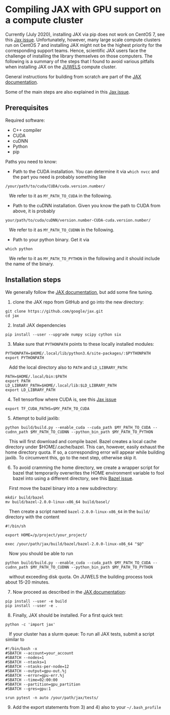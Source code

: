 # Compiling JAX with GPU support on a compute cluster

Currently (July 2020), installing JAX via pip does not work on CentOS 7, see this [Jax issue](https://github.com/google/jax/issues/854). Unfortunately, however, many large scale compute clusters run on CentOS 7 and installing JAX might not be the highest priority for the corresponding support teams. Hence, scientific JAX users face the challenge of installing the library themselves on those computers. The following is a summary of the steps that I found to avoid various pitfalls when installing JAX on the [JUWELS](https://www.fz-juelich.de/ias/jsc/EN/Expertise/Supercomputers/JUWELS/JUWELS_news.html) compute cluster.

General instructions for building from scratch are part of the [JAX documentation](https://jax.readthedocs.io/en/latest/developer.html#building-from-source).

Some of the main steps are also explained in this [Jax issue](https://github.com/google/jax/issues/2083).

## Prerequisites

Required software:

* C++ compiler
* CUDA
* cuDNN
* Python
* pip

Paths you need to know:

* Path to the CUDA installation. You can determine it via
`
which nvcc
`
and the part you need is probably something like  
```
/your/path/to/cuda/CUDA/cuda.version.number/
```  
&nbsp;&nbsp;&nbsp;We refer to it as `MY_PATH_TO_CUDA` in the following.

* Path to the cuDNN installation. Given you know the path to CUDA from above, it is probably
```
your/path/to/cuda/cuDNN/version.number-CUDA-cuda.version.number/
```
&nbsp;&nbsp;&nbsp;We refer to it as `MY_PATH_TO_CUDNN` in the following.

* Path to your python binary. Get it via
```
which python
```
&nbsp;&nbsp;&nbsp;We refer to it as `MY_PATH_TO_PYTHON` in the following and it should include the name of the binary.

## Installation steps

We generally follow the [JAX documentation](https://jax.readthedocs.io/en/latest/developer.html#building-from-source), but add some fine tuning.


1. clone the JAX repo from GitHub and go into the new directory: 
```
git clone https://github.com/google/jax.git
cd jax
```

2. Install JAX dependencies
```	
pip install --user --upgrade numpy scipy cython six
```

3. Make sure that `PYTHONPATH` points to these locally installed modules:
```
PYTHONPATH=$HOME/.local/lib/python3.6/site-packages/:$PYTHONPATH
export PYTHONPATH
```

&nbsp;&nbsp;&nbsp;Add the local directory also to `PATH` and `LD_LIBRARY_PATH`:
```
PATH=$HOME/.local/bin:$PATH
export PATH
LD_LIBRARY_PATH=$HOME/.local/lib:$LD_LIBRARY_PATH
export LD_LIBRARY_PATH
```
4. Tell tensorflow where CUDA is, see this [Jax issue](https://github.com/google/jax/issues/2083)
```
export TF_CUDA_PATHS=$MY_PATH_TO_CUDA
```

5. Attempt to build jaxlib:
```
python build/build.py --enable_cuda --cuda_path $MY_PATH_TO_CUDA --cudnn_path $MY_PATH_TO_CUDNN --python_bin_path $MY_PATH_TO_PYTHON
```
&nbsp;&nbsp;&nbsp;This will first download and compile bazel. Bazel creates a local cache directory under $HOME/.cache/bazel. This can, however, easily exhaust the home directory quota. If so, a corresponding error will appear while building jaxlib. To circumvent this, go to the next step, otherwise skip it.

6. To avoid cramming the home directory, we create a wrapper script for bazel that temporarily overwrites the HOME environment variable to fool bazel into using a different directory, see this [Bazel issue](https://github.com/bazelbuild/bazel/issues/4248).

&nbsp;&nbsp;&nbsp;First move the bazel binary into a new subdirectory:
```
mkdir build/bazel
mv build/bazel-2.0.0-linux-x86_64 build/basel/
```
&nbsp;&nbsp;&nbsp;Then create a script named `bazel-2.0.0-linux-x86_64` in the `build/` directory with the content
```
#!/bin/sh

export HOME=/p/project/your_project/

exec /your/path/jax/build/bazel/bazel-2.0.0-linux-x86_64 "$@"
```

&nbsp;&nbsp;&nbsp;Now you should be able to run
```
python build/build.py --enable_cuda --cuda_path $MY_PATH_TO_CUDA --cudnn_path $MY_PATH_TO_CUDNN --python_bin_path $MY_PATH_TO_PYTHON
```
&nbsp;&nbsp;&nbsp;without exceeding disk quota. On JUWELS the building process took about 15-20 minutes. 

7. Now proceed as described in the [JAX documentation](https://jax.readthedocs.io/en/latest/developer.html#building-from-source):
```
pip install --user -e build
pip install --user -e .
```

8. Finally, JAX should be installed. For a first quick test:
```
python -c 'import jax'
```
&nbsp;&nbsp;&nbsp;If your cluster has a slurm queue: To run all JAX tests, submit a script similar to
```
#!/bin/bash -x
#SBATCH --account=your_account
#SBATCH --nodes=1
#SBATCH --ntasks=1
#SBATCH --ntasks-per-node=12
#SBATCH --output=gpu-out.%j
#SBATCH --error=gpu-err.%j
#SBATCH --time=02:00:00
#SBATCH --partition=gpu_partition
#SBATCH --gres=gpu:1
 
srun pytest -n auto /your/path/jax/tests/
```

9. Add the export statements from 3) and 4) also to your `~/.bash_profile`

